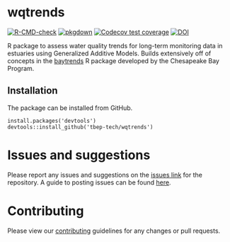 
# wqtrends

[![R-CMD-check](https://github.com/tbep-tech/wqtrends/workflows/R-CMD-check/badge.svg)](https://github.com/tbep-tech/wqtrends/actions)
[![pkgdown](https://github.com/tbep-tech/wqtrends/workflows/pkgdown/badge.svg)](https://github.com/tbep-tech/wqtrends/actions)
[![Codecov test coverage](https://codecov.io/gh/tbep-tech/wqtrends/branch/master/graph/badge.svg)](https://codecov.io/gh/tbep-tech/wqtrends?branch=master)
[![DOI](https://zenodo.org/badge/239808241.svg)](https://zenodo.org/badge/latestdoi/239808241)

R package to assess water quality trends for long-term monitoring data in estuaries using Generalized Additive Models.  Builds extensively off of concepts in the [baytrends](https://cran.r-project.org/web/packages/baytrends/index.html) R package developed by the Chesapeake Bay Program.

## Installation

The package can be installed from GitHub.

``` 
install.packages('devtools')
devtools::install_github('tbep-tech/wqtrends')
```

# Issues and suggestions

Please report any issues and suggestions on the [issues link](https://github.com/tbep-tech/wqtrends/issues) for the repository. A guide to posting issues can be found [here](.github/ISSUE_TEMPLATE.md).

# Contributing

Please view our [contributing](.github/CONTRIBUTING.md) guidelines for any changes or pull requests.

